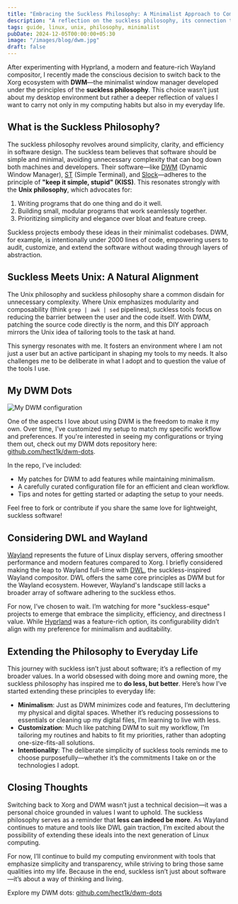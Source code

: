 ```yaml
---
title: "Embracing the Suckless Philosophy: A Minimalist Approach to Computing and Life"
description: "A reflection on the suckless philosophy, its connection to Unix principles, and how it inspires minimalist computing and intentional living."
tags: guide, linux, unix, philosophy, minimalist
pubDate: 2024-12-05T00:00:00+05:30
image: "/images/blog/dwm.jpg"
draft: false
---
```


After experimenting with Hyprland, a modern and feature-rich Wayland compositor, I recently made the conscious decision to switch back to the Xorg ecosystem with **DWM**—the minimalist window manager developed under the principles of the **suckless philosophy**. This choice wasn’t just about my desktop environment but rather a deeper reflection of values I want to carry not only in my computing habits but also in my everyday life.

## What is the Suckless Philosophy?

The suckless philosophy revolves around simplicity, clarity, and efficiency in software design. The suckless team believes that software should be simple and minimal, avoiding unnecessary complexity that can bog down both machines and developers. Their software—like [DWM](https://dwm.suckless.org/) (Dynamic Window Manager), [ST](https://st.suckless.org/) (Simple Terminal), and [Slock](https://tools.suckless.org/slock/)—adheres to the principle of **"keep it simple, stupid" (KISS)**. This resonates strongly with the **Unix philosophy**, which advocates for:

1. Writing programs that do one thing and do it well.
2. Building small, modular programs that work seamlessly together.
3. Prioritizing simplicity and elegance over bloat and feature creep.

Suckless projects embody these ideas in their minimalist codebases. DWM, for example, is intentionally under 2000 lines of code, empowering users to audit, customize, and extend the software without wading through layers of abstraction.

## Suckless Meets Unix: A Natural Alignment

The Unix philosophy and suckless philosophy share a common disdain for unnecessary complexity. Where Unix emphasizes modularity and composability (think `grep | awk | sed` pipelines), suckless tools focus on reducing the barrier between the user and the code itself. With DWM, patching the source code directly is the norm, and this DIY approach mirrors the Unix idea of tailoring tools to the task at hand.

This synergy resonates with me. It fosters an environment where I am not just a user but an active participant in shaping my tools to my needs. It also challenges me to be deliberate in what I adopt and to question the value of the tools I use.

## My DWM Dots

![My DWM configuration](https://nnisarg.in/images/blog/dwm.jpg)

One of the aspects I love about using DWM is the freedom to make it my own. Over time, I’ve customized my setup to match my specific workflow and preferences. If you're interested in seeing my configurations or trying them out, check out my DWM dots repository here: [github.com/hect1k/dwm-dots](https://github.com/hect1k/dwm-dots).

In the repo, I’ve included:

- My patches for DWM to add features while maintaining minimalism.
- A carefully curated configuration file for an efficient and clean workflow.
- Tips and notes for getting started or adapting the setup to your needs.

Feel free to fork or contribute if you share the same love for lightweight, suckless software!

## Considering DWL and Wayland

[Wayland](https://wayland.freedesktop.org/) represents the future of Linux display servers, offering smoother performance and modern features compared to Xorg. I briefly considered making the leap to Wayland full-time with [DWL](https://github.com/djpohly/dwl), the suckless-inspired Wayland compositor. DWL offers the same core principles as DWM but for the Wayland ecosystem. However, Wayland's landscape still lacks a broader array of software adhering to the suckless ethos.

For now, I’ve chosen to wait. I’m watching for more "suckless-esque" projects to emerge that embrace the simplicity, efficiency, and directness I value. While [Hyprland](https://hyprland.org/) was a feature-rich option, its configurability didn’t align with my preference for minimalism and auditability.

## Extending the Philosophy to Everyday Life

This journey with suckless isn’t just about software; it’s a reflection of my broader values. In a world obsessed with doing more and owning more, the suckless philosophy has inspired me to **do less, but better**. Here’s how I’ve started extending these principles to everyday life:

- **Minimalism**: Just as DWM minimizes code and features, I’m decluttering my physical and digital spaces. Whether it’s reducing possessions to essentials or cleaning up my digital files, I’m learning to live with less.
- **Customization**: Much like patching DWM to suit my workflow, I’m tailoring my routines and habits to fit my priorities, rather than adopting one-size-fits-all solutions.
- **Intentionality**: The deliberate simplicity of suckless tools reminds me to choose purposefully—whether it’s the commitments I take on or the technologies I adopt.

## Closing Thoughts

Switching back to Xorg and DWM wasn’t just a technical decision—it was a personal choice grounded in values I want to uphold. The suckless philosophy serves as a reminder that **less can indeed be more**. As Wayland continues to mature and tools like DWL gain traction, I’m excited about the possibility of extending these ideals into the next generation of Linux computing.

For now, I’ll continue to build my computing environment with tools that emphasize simplicity and transparency, while striving to bring those same qualities into my life. Because in the end, suckless isn’t just about software—it’s about a way of thinking and living.

Explore my DWM dots: [github.com/hect1k/dwm-dots](https://github.com/hect1k/dwm-dots)
